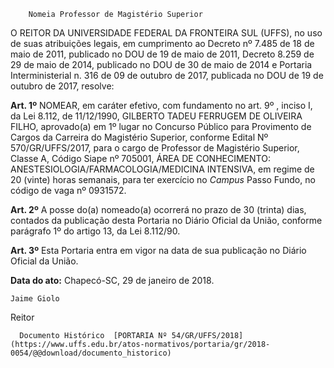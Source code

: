         Nomeia Professor de Magistério Superior  

O REITOR DA UNIVERSIDADE FEDERAL DA FRONTEIRA SUL (UFFS), no uso de suas atribuições legais, em cumprimento ao Decreto nº 7.485 de 18 de maio de 2011, publicado no DOU de 19 de maio de 2011, Decreto 8.259 de 29 de maio de 2014, publicado no DOU de 30 de maio de 2014 e Portaria Interministerial n. 316 de 09 de outubro de 2017, publicada no DOU de 19 de outubro de 2017, resolve:

  

 **Art. 1º** NOMEAR, em caráter efetivo, com fundamento no art. 9º , inciso I, da Lei 8.112, de 11/12/1990, GILBERTO TADEU FERRUGEM DE OLIVEIRA FILHO, aprovado(a) em 1º lugar no Concurso Público para Provimento de Cargos da Carreira do Magistério Superior, conforme Edital Nº 570/GR/UFFS/2017, para o cargo de Professor de Magistério Superior, Classe A, Código Siape nº 705001, ÁREA DE CONHECIMENTO: ANESTESIOLOGIA/FARMACOLOGIA/MEDICINA INTENSIVA, em regime de 20 (vinte) horas semanais, para ter exercício no *Campus* Passo Fundo, no código de vaga nº 0931572.

  

 **Art. 2º** A posse do(a) nomeado(a) ocorrerá no prazo de 30 (trinta) dias, contados da publicação desta Portaria no Diário Oficial da União, conforme parágrafo 1º do artigo 13, da Lei 8.112/90.

  

 **Art. 3º** Esta Portaria entra em vigor na data de sua publicação no Diário Oficial da União.

   **Data do ato:** Chapecó-SC, 29 de janeiro de 2018.   
 

    Jaime Giolo   
 Reitor 

      Documento Histórico  [PORTARIA Nº 54/GR/UFFS/2018](https://www.uffs.edu.br/atos-normativos/portaria/gr/2018-0054/@@download/documento_historico)     
      